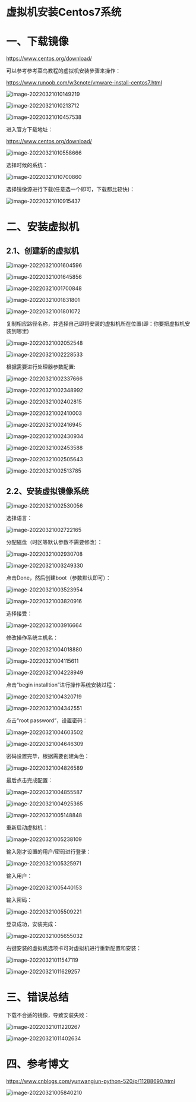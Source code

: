 # 虚拟机安装Centos7系统

# 一、下载镜像

https://www.centos.org/download/

可以参考参考菜鸟教程的虚拟机安装步骤来操作：

https://www.runoob.com/w3cnote/vmware-install-centos7.html

![image-20220321010149219](img\image-20220321010149219.png)

![image-20220321010213712](img\image-20220321010213712.png)

![image-20220321010457538](img\image-20220321010457538.png)

进入官方下载地址：

https://www.centos.org/download/

![image-20220321010558666](img\image-20220321010558666.png)

选择时候的系统：

![image-20220321010700860](img\image-20220321010700860.png)

选择镜像源进行下载(任意选一个即可，下载都比较快)：

![image-20220321010915437](img\image-20220321010915437.png)





# 二、安装虚拟机

## 2.1、创建新的虚拟机

![image-20220321001604596](img\image-20220321001604596.png)

![image-20220321001645856](img\image-20220321001645856.png)

![image-20220321001700848](img\image-20220321001700848.png)

![image-20220321001831801](img\image-20220321001831801.png)

![image-20220321001801072](img\image-20220321001801072.png)

复制相应路径名称，并选择自己即将安装的虚拟机所在位置(即：你要把虚拟机安装到哪里)

![image-20220321002052548](img\image-20220321002052548.png)

![image-20220321002228533](img\image-20220321002228533.png)

根据需要进行处理器参数配置:

![image-20220321002337666](img\image-20220321002337666.png)

![image-20220321002348992](img\image-20220321002348992.png)

![image-20220321002402815](img\image-20220321002402815.png)

![image-20220321002410003](img\image-20220321002410003.png)

![image-20220321002416945](img\image-20220321002416945.png)

![image-20220321002430934](img\image-20220321002430934.png)

![image-20220321002453588](img\image-20220321002453588.png)

![image-20220321002505643](img\image-20220321002505643.png)

![image-20220321002513785](img\image-20220321002513785.png)

## 2.2、安装虚拟镜像系统

![image-20220321002530056](img\image-20220321002530056.png)

选择语言：

![image-20220321002722165](img\image-20220321002722165.png)

分配磁盘（时区等默认参数不需要修改）：

![image-20220321002930708](img\image-20220321002930708.png)



![image-20220321003249330](img\image-20220321003249330.png)

点击Done，然后创建boot（参数默认即可）：

![image-20220321003523954](img\image-20220321003523954.png)

![image-20220321003820916](img\image-20220321003820916.png)

选择接受：

![image-20220321003916664](img\image-20220321003916664.png)

修改操作系统主机名：

![image-20220321004018880](img\image-20220321004018880.png)

![image-20220321004115611](img\image-20220321004115611.png)

![image-20220321004228949](img\image-20220321004228949.png)

点击“begin installtion”进行操作系统安装过程：

![image-20220321004320719](img\image-20220321004320719.png)

![image-20220321004342551](img\image-20220321004342551.png)

点击“root password”，设置密码：

![image-20220321004603502](img\image-20220321004603502.png)

![image-20220321004646309](img\image-20220321004646309.png)

密码设置完毕，根据需要创建角色：

![image-20220321004826589](img\image-20220321004826589.png)

最后点击完成配置：

![image-20220321004855587](img\image-20220321004855587.png)

![image-20220321004925365](img\image-20220321004925365.png)

![image-20220321005148848](img\image-20220321005148848.png)

重新启动虚拟机：

![image-20220321005238109](img\image-20220321005238109.png)

输入刚才设置的用户/密码进行登录：

![image-20220321005325971](img\image-20220321005325971.png)

输入用户：

![image-20220321005440153](img\image-20220321005440153.png)

输入密码：

![image-20220321005509221](img\image-20220321005509221.png)

登录成功，安装完成：

![image-20220321005655032](img\image-20220321005655032.png)

右键安装的虚拟机选项卡可对虚拟机进行重新配置和安装：

![image-20220321011547119](img\image-20220321011547119.png)

![image-20220321011629257](img\image-20220321011629257.png)



# 三、错误总结

下载不合适的镜像，导致安装失败：

![image-20220321011220267](img\image-20220321011220267.png)

![image-20220321011402634](img\image-20220321011402634.png)



# 四、参考博文

https://www.cnblogs.com/yunwangjun-python-520/p/11288690.html

![image-20220321005840210](img\image-20220321005840210.png)


